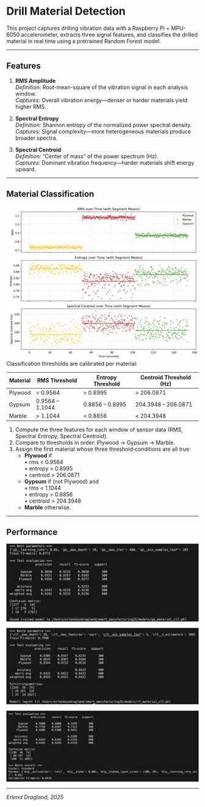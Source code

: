 # Drill Material Detection

This project captures drilling vibration data with a Raspberry Pi + MPU-6050 accelerometer, extracts three signal features, and classifies the drilled material in real time using a pretrained Random Forest model.

---

## Features

1. **RMS Amplitude**  
   *Definition:* Root-mean-square of the vibration signal in each analysis window.  
   *Captures:* Overall vibration energy—denser or harder materials yield higher RMS.

2. **Spectral Entropy**  
   *Definition:* Shannon entropy of the normalized power spectral density.  
   *Captures:* Signal complexity—more heterogeneous materials produce broader spectra.

3. **Spectral Centroid**  
   *Definition:* “Center of mass” of the power spectrum (Hz).  
   *Captures:* Dominant vibration frequency—harder materials shift energy upward.

---

## Material Classification

![](figures/thresholds.png)
Classification thresholds are calibrated per material:

| Material | RMS Threshold   | Entropy Threshold | Centroid Threshold (Hz) |
| -------- | -------------   | ----------------- | ----------------------- |
| Plywood  | < 0.9564        | > 0.8995          | > 206.0871              |
| Gypsum   | 0.9564 – 1.1044 | 0.8856 – 0.8995   | 204.3948 – 206.0871     |
| Marble   | > 1.1044        | < 0.8856          | < 204.3948              |

1. Compute the three features for each window of sensor data (RMS, Spectral Entropy, Spectral Centroid).
2. Compare to thresholds in order: Plywood → Gypsum → Marble.
3. Assign the first material whose three threshold‐conditions are all true:
   - **Plywood** if  
     • rms < 0.9564  
     • entropy > 0.8995  
     • centroid > 206.0871  
   - **Gypsum** if (not Plywood) and  
     • rms < 1.1044  
     • entropy > 0.8856  
     • centroid > 204.3948  
   - **Marble** otherwise.

---
## Performance
![](figures/gb.pref.png)

![](figures/rf.pref.png)

![](figures/mpl.pref.png)

---
*Erlend Dragland, 2025*
